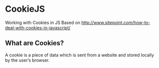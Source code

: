 # CookieJS

Working with Cookies in JS
Based on http://www.sitepoint.com/how-to-deal-with-cookies-in-javascript/

## What are Cookies?

A cookie is a piece of data which is sent from a website and stored locally by the user’s browser.
